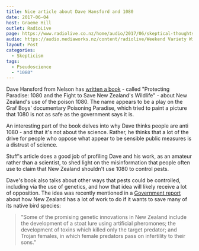 ```yaml
---
title: Nice article about Dave Hansford and 1080
date: 2017-06-04
host: Graeme Hill
outlet: RadioLive
page: https://www.radiolive.co.nz/home/audio/2017/06/skeptical-thoughts-with-mark-honeychurch.html
audio: https://audio.mediaworks.nz/content/radiolive/Weekend Variety Wireless/June 17/04_06_17_Skeptical.mp3
layout: Post
categories:
  - Skepticism
tags:
  - Pseudoscience
  - "1080"
---
```


Dave Hansford from Nelson has [written a book](http://www.stuff.co.nz/the-press/news/92620150/national-portrait-1080-author-dave-hansford) - called "Protecting Paradise: 1080 and the Fight to Save New Zealand's Wildlife" - about New Zealand's use of the poison 1080. The name appears to be a play on the Graf Boys' documentary Poisoning Paradise, which tried to paint a picture that 1080 is not as safe as the government says it is.

<!-- more -->

An interesting part of the book delves into why Dave thinks people are anti 1080 - and that it's not about the science. Rather, he thinks that a lot of the drive for people who oppose what appear to be sensible public measures is a distrust of science.

Stuff's article does a good job of profiling Dave and his work, as an amateur rather than a scientist, to shed light on the misinformation that people often use to claim that New Zealand shouldn't use 1080 to control pests.

Dave's book also talks about other ways that pests could be controlled, including via the use of genetics, and how that idea will likely receive a lot of opposition. The idea was recently mentioned in a [Government report](http://www.nzherald.co.nz/nz/news/article.cfm?c_id=1&objectid=11866776) about how New Zealand has a lot of work to do if it wants to save many of its native bird species:

> "Some of the promising genetic innovations in New Zealand include the development of a stoat lure using artificial pheromones; the development of toxins which killed only the target predator; and Trojan females, in which female predators pass on infertility to their sons."
